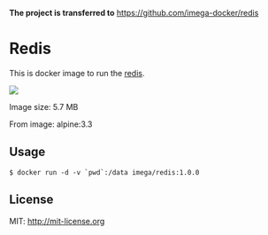 **The project is transferred to** https://github.com/imega-docker/redis

# Redis
This is docker image to run the [redis](http://redis.io).

[![](https://badge.imagelayers.io/imega/redis:1.0.0.svg)](https://imagelayers.io/?images=imega/redis:1.0.0 'Get your own badge on imagelayers.io')

Image size: 5.7 MB

From image: alpine:3.3

## Usage
```
$ docker run -d -v `pwd`:/data imega/redis:1.0.0
```

## License

MIT: http://mit-license.org

